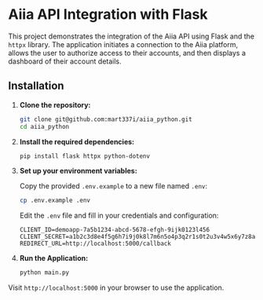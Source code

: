 # Aiia API Integration with Flask

This project demonstrates the integration of the Aiia API using Flask and the `httpx` library. The application initiates a connection to the Aiia platform, allows the user to authorize access to their accounts, and then displays a dashboard of their account details.

## Installation

1. **Clone the repository:**
    ```bash
    git clone git@github.com:mart337i/aiia_python.git
    cd aiia_python
    ```

2. **Install the required dependencies:**
    ```bash
    pip install flask httpx python-dotenv
    ```

3. **Set up your environment variables:**

    Copy the provided `.env.example` to a new file named `.env`:
    ```bash
    cp .env.example .env
    ```

    Edit the `.env` file and fill in your credentials and configuration:
    ```plaintext
    CLIENT_ID=demoapp-7a5b1234-abcd-5678-efgh-9ijk0123l456
    CLIENT_SECRET=a1b2c3d8e4f5g6h7i9j0k8l7m6n5o4p3q2r1s0t2u3v4w5x6y7z8a9b0c1d2e3f4
    REDIRECT_URL=http://localhost:5000/callback
    ```

4. **Run the Application:**
    ```bash
    python main.py
    ```

Visit `http://localhost:5000` in your browser to use the application.
